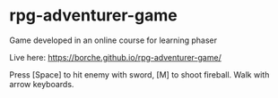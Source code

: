 # rpg-adventurer-game
Game developed in an online course for learning phaser

Live here: https://borche.github.io/rpg-adventurer-game/

Press [Space] to hit enemy with sword, [M] to shoot fireball. Walk with arrow keyboards.
